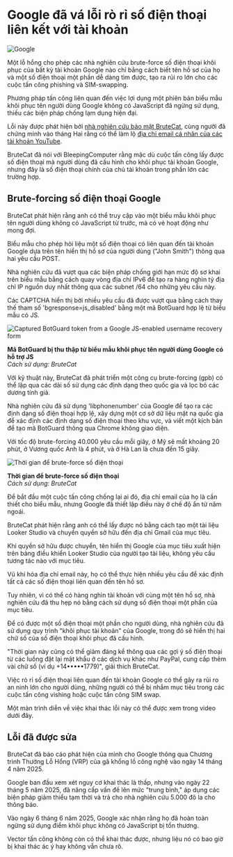 # Google đã vá lỗi rò rỉ số điện thoại liên kết với tài khoản

![Google](https://www.bleepstatic.com/content/hl-images/2023/12/29/Google_headpic.jpg)

Một lỗ hổng cho phép các nhà nghiên cứu brute-force số điện thoại khôi phục của bất kỳ tài khoản Google nào chỉ bằng cách biết tên hồ sơ của họ và một số điện thoại một phần dễ dàng tìm được, tạo ra rủi ro lớn cho các cuộc tấn công phishing và SIM-swapping.

Phương pháp tấn công liên quan đến việc lợi dụng một phiên bản biểu mẫu khôi phục tên người dùng Google không có JavaScript đã ngừng sử dụng, thiếu các biện pháp chống lạm dụng hiện đại.

Lỗi này được phát hiện bởi [nhà nghiên cứu bảo mật BruteCat](https://brutecat.com/articles/leaking-google-phones), cùng người đã chứng minh vào tháng Hai rằng có thể làm lộ [địa chỉ email cá nhân của các tài khoản YouTube](https://www.bleepingcomputer.com/news/security/google-fixes-flaw-that-could-unmask-youtube-users-email-addresses/).

BruteCat đã nói với BleepingComputer rằng mặc dù cuộc tấn công lấy được số điện thoại mà người dùng đã cấu hình cho khôi phục tài khoản Google, nhưng đây là số điện thoại chính của chủ tài khoản trong phần lớn các trường hợp.

## Brute-forcing số điện thoại Google

BruteCat phát hiện rằng anh có thể truy cập vào một biểu mẫu khôi phục tên người dùng không có JavaScript từ trước, mà có vẻ hoạt động như mong đợi.

Biểu mẫu cho phép hỏi liệu một số điện thoại có liên quan đến tài khoản Google dựa trên tên hiển thị hồ sơ của người dùng ("John Smith") thông qua hai yêu cầu POST.

Nhà nghiên cứu đã vượt qua các biện pháp chống giới hạn mức độ sơ khai trên biểu mẫu bằng cách quay vòng địa chỉ IPv6 để tạo ra hàng nghìn tỷ địa chỉ IP nguồn duy nhất thông qua các subnet /64 cho những yêu cầu này.

Các CAPTCHA hiển thị bởi nhiều yêu cầu đã được vượt qua bằng cách thay thế tham số 'bgresponse=js_disabled' bằng một mã BotGuard hợp lệ từ biểu mẫu có JS.

![Captured BotGuard token from a Google JS-enabled username recovery form](https://www.bleepstatic.com/images/news/u/1220909/2025/June/bgtoken.jpg)

**Mã BotGuard bị thu thập từ biểu mẫu khôi phục tên người dùng Google có hỗ trợ JS**  
_Cách sử dụng: BruteCat_

Với kỹ thuật này, BruteCat đã phát triển một công cụ brute-forcing (gpb) có thể lặp qua các dải số sử dụng các định dạng theo quốc gia và lọc bỏ các dương tính giả.

Nhà nghiên cứu đã sử dụng 'libphonenumber' của Google để tạo ra các định dạng số điện thoại hợp lệ, xây dựng một cơ sở dữ liệu mặt nạ quốc gia để xác định các định dạng số điện thoại theo khu vực, và viết một kịch bản để tạo mã BotGuard thông qua Chrome không giao diện.

Với tốc độ brute-forcing 40.000 yêu cầu mỗi giây, ở Mỹ sẽ mất khoảng 20 phút, ở Vương quốc Anh là 4 phút, và ở Hà Lan là chưa đến 15 giây.

![Thời gian để brute-force số điện thoại](https://www.bleepstatic.com/images/news/u/1220909/2025/June/table(1).jpg)

**Thời gian để brute-force số điện thoại**  
_Cách sử dụng: BruteCat_

Để bắt đầu một cuộc tấn công chống lại ai đó, địa chỉ email của họ là cần thiết cho biểu mẫu, nhưng Google đã thiết lập điều này ở chế độ ẩn từ năm ngoái.

BruteCat phát hiện rằng anh có thể lấy được nó bằng cách tạo một tài liệu Looker Studio và chuyển quyền sở hữu đến địa chỉ Gmail của mục tiêu.

Khi quyền sở hữu được chuyển, tên hiển thị Google của mục tiêu xuất hiện trên bảng điều khiển Looker Studio của người tạo tài liệu, không yêu cầu tương tác nào với mục tiêu.

Vũ khí hóa địa chỉ email này, họ có thể thực hiện nhiều yêu cầu để xác định tất cả các số điện thoại liên quan đến tên hồ sơ.

Tuy nhiên, vì có thể có hàng nghìn tài khoản với cùng một tên hồ sơ, nhà nghiên cứu đã thu hẹp nó bằng cách sử dụng số điện thoại một phần của mục tiêu.

Để có được một số điện thoại một phần cho người dùng, nhà nghiên cứu đã sử dụng quy trình "khôi phục tài khoản" của Google, trong đó sẽ hiển thị hai chữ số của số điện thoại khôi phục đã cấu hình.

"Thời gian này cũng có thể giảm đáng kể thông qua các gợi ý số điện thoại từ các luồng đặt lại mật khẩu ở các dịch vụ khác như PayPal, cung cấp thêm vài chữ số (ví dụ +14•••••1779)", giải thích BruteCat.

Việc rò rỉ số điện thoại liên quan đến tài khoản Google có thể gây ra rủi ro an ninh lớn cho người dùng, những người có thể bị nhắm mục tiêu trong các cuộc tấn công vishing hoặc cuộc tấn công SIM swap.

Một màn trình diễn về việc khai thác lỗi này có thể được xem trong video dưới đây.

## Lỗi đã được sửa

BruteCat đã báo cáo phát hiện của mình cho Google thông qua Chương trình Thưởng Lỗ Hổng (VRP) của gã khổng lồ công nghệ vào ngày 14 tháng 4 năm 2025.

Google ban đầu xem xét nguy cơ khai thác là thấp, nhưng vào ngày 22 tháng 5 năm 2025, đã nâng cấp vấn đề lên mức "trung bình," áp dụng các biện pháp giảm thiểu tạm thời và trả cho nhà nghiên cứu 5.000 đô la cho thông báo.

Vào ngày 6 tháng 6 năm 2025, Google xác nhận rằng họ đã hoàn toàn ngừng sử dụng điểm khôi phục không có JavaScript bị tổn thương.

Vector tấn công không còn có thể khai thác được, nhưng liệu nó có bao giờ bị khai thác ác ý hay không vẫn chưa rõ.